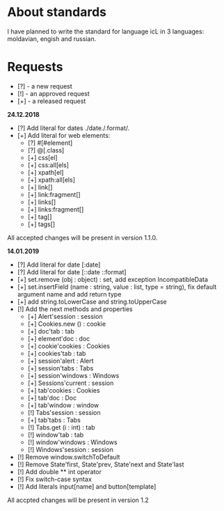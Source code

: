 # About standards

I have planned to write the standard for language icL in 3 languages:
moldavian, engish and russian.

# Requests

 * [?] - a new request
 * [!] - an approved request
 * [+] - a released request

__24.12.2018__

* [?] Add literal for dates ./date./.format/.
* [+] Add literal for web elements:
  * [?] #[#element]
  * [?] @[.class]
  * [+] css[el]
  * [+] css:all[els]
  * [+] xpath[el]
  * [+] xpath:all[els]
  * [+] link[]
  * [+] link:fragment[]
  * [+] links[]
  * [+] links:fragment[]
  * [+] tag[]
  * [+] tags[]

All accepted changes will be present in version 1.1.0.

__14.01.2019__

* [?] Add literal for date [:date]
* [?] Add literal for date [::date ::format]
* [+] set.remove (obj : object) : set, add exception IncompatibleData
* [+] set.insertField (name : string, value : list, type = string), fix default
  argument name and add return type
* [+] add string.toLowerCase and string.toUpperCase
* [!] Add the next methods and properties
  * [+] Alert'session : session
  * [+] Cookies.new () : cookie
  * [+] doc'tab : tab
  * [+] element'doc : doc
  * [+] cookie'cookies : Cookies
  * [+] cookies'tab : tab
  * [+] session'alert : Alert
  * [+] session'tabs : Tabs
  * [+] session'windows : Windows
  * [+] Sessions'current : session
  * [+] tab'cookies : Cookies
  * [+] tab'doc : Doc
  * [+] tab'window : window
  * [!] Tabs'session : session
  * [+] tab'tabs : Tabs
  * [!] Tabs.get (i : int) : tab
  * [!] window'tab : tab
  * [!] window'windows : Windows
  * [!] Windows'session : session
* [!] Remove window.switchToDefault
* [!] Remove State'first, State'prev, State'next and State'last
* [!] Add double ** int operator
* [!] Fix switch-case syntax
* [!] Add literals input[name] and button[template]

All accpted changes will be present in version 1.2

